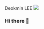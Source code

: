 Deokmin LEE
<img src="https://img.shields.io/badge/Android-3DDC84?style=flat-square&logo=Android&logoColor=white"/>

### Hi there 👋

<!--
**deokminlee92/deokminlee92** is a ✨ _special_ ✨ repository because its `README.md` (this file) appears on your GitHub profile.

Here are some ideas to get you started:

- 🔭 I’m currently working on ...
- 🌱 I’m currently learning ...
- 👯 I’m looking to collaborate on ...
- 🤔 I’m looking for help with ...
- 💬 Ask me about ...
- 📫 How to reach me: ...
- 😄 Pronouns: ...
- ⚡ Fun fact: ...
-->
